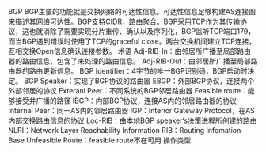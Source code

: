 BGP
BGP主要的功能就是交换网络的可达性信息。可达性信息足够构建AS连接图来描述其网络可达性。BGP支持CIDR，路由聚合。BGP采用TCP作为其传输协议，这也就消除了需要实现分片重传、确认以及序列化，BGP监听TCP端口179，而当BGP遇到错误时使用了TCP的graceful close。两台交换机间建立TCP连接，互相交换Open信息确认连接参数。
术语
Adj-RIB-In：由邻居所广播至局部路由器的路由信息，包含了未处理的路由信息。
Adj-RIB-Out：由邻居所广播至局部路由器的路由更新信息。
BGP Identifier：4字节的唯一BGP识别码，BGP启动时决定。
BGP Speaker：实现了BGP协议的路由器
EBGP：外部BGP协议，连接两个外部邻居的协议
Exteranl Peer：不同系统的BGP邻居路由器
Feasible route：能够接受并广播的路径
IBGP：内部BGP协议，连接AS内的邻居路由器的协议
Internal Peer：同一AS内的邻居路由器
IGP：Interior Gateway Protocol，在AS内部交换路由信息的协议
Loc-RIB：由本地BGP speaker‘s决策进程所创建的路由
NLRI：Network Layer Reachability Information
RIB：Routing Infomation Base
Unfeasible Route：feasible route不在可用
操作类型

